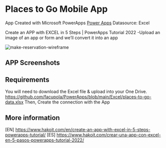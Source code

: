 # Places to Go Mobile App

App Created with Microsoft PowerApps [Power Apps](https://powerapps.microsoft.com/)
Datasource: Excel

Create an APP with EXCEL in 5 Steps | PowerApps Tutorial 2022
-Upload an image of an app or form and we’ll convert it into an app

![make-reservation-wireframe](images/01-make-reservation-wireframe.png "make-reservation-wireframe")

## APP Screenshots

## Requirements
You will need to download the Excel file & upload into your One Drive.
https://github.com/facupola/PowerApps/blob/main/Excel/places-to-go-data.xlsx
Then, Create the connection with the App

## More information
[EN] https://www.hakoit.com/en/create-an-app-with-excel-in-5-steps-powerapps-tutorial/
[ES] https://www.hakoit.com/crear-una-app-con-excel-en-5-pasos-powerapps-tutorial-2022/

